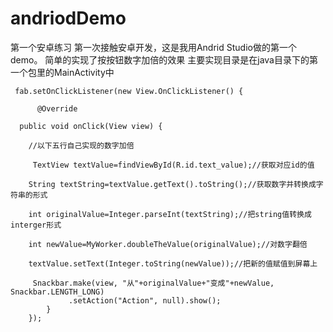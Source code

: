 # andriodDemo
第一个安卓练习
第一次接触安卓开发，这是我用Andrid Studio做的第一个demo。
简单的实现了按按钮数字加倍的效果
主要实现目录是在java目录下的第一个包里的MainActivity中



     fab.setOnClickListener(new View.OnClickListener() { 
  
          @Override
    
      public void onClick(View view) {
        
        //以下五行自己实现的数字加倍
         
         TextView textValue=findViewById(R.id.text_value);//获取对应id的值
        
        String textString=textValue.getText().toString();//获取数字并转换成字符串的形式
        
        int originalValue=Integer.parseInt(textString);//把string值转换成interger形式
         
        int newValue=MyWorker.doubleTheValue(originalValue);//对数字翻倍
        
        textValue.setText(Integer.toString(newValue));//把新的值赋值到屏幕上

         Snackbar.make(view, "从"+originalValue+"变成"+newValue, Snackbar.LENGTH_LONG)
                 .setAction("Action", null).show();
            }
        });
